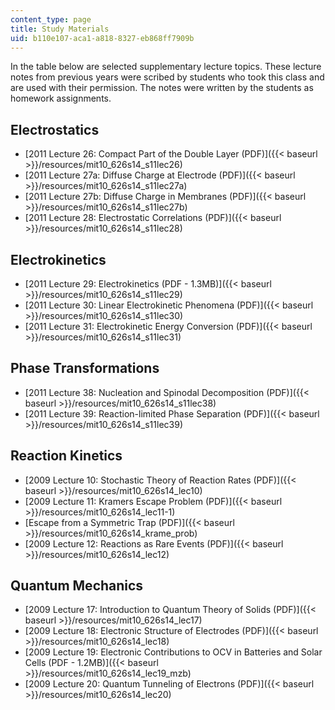 ```yaml
---
content_type: page
title: Study Materials
uid: b110e107-aca1-a818-8327-eb868ff7909b
---
```


In the table below are selected supplementary lecture topics. These lecture notes from previous years were scribed by students who took this class and are used with their permission. The notes were written by the students as homework assignments.

Electrostatics
--------------

*   [2011 Lecture 26: Compact Part of the Double Layer (PDF)]({{< baseurl >}}/resources/mit10_626s14_s11lec26)
*   [2011 Lecture 27a: Diffuse Charge at Electrode (PDF)]({{< baseurl >}}/resources/mit10_626s14_s11lec27a)
*   [2011 Lecture 27b: Diffuse Charge in Membranes (PDF)]({{< baseurl >}}/resources/mit10_626s14_s11lec27b)
*   [2011 Lecture 28: Electrostatic Correlations (PDF)]({{< baseurl >}}/resources/mit10_626s14_s11lec28)

Electrokinetics
---------------

*   [2011 Lecture 29: Electrokinetics (PDF - 1.3MB)]({{< baseurl >}}/resources/mit10_626s14_s11lec29)
*   [2011 Lecture 30: Linear Electrokinetic Phenomena (PDF)]({{< baseurl >}}/resources/mit10_626s14_s11lec30)
*   [2011 Lecture 31: Electrokinetic Energy Conversion (PDF)]({{< baseurl >}}/resources/mit10_626s14_s11lec31)

Phase Transformations
---------------------

*   [2011 Lecture 38: Nucleation and Spinodal Decomposition (PDF)]({{< baseurl >}}/resources/mit10_626s14_s11lec38)
*   [2011 Lecture 39: Reaction-limited Phase Separation (PDF)]({{< baseurl >}}/resources/mit10_626s14_s11lec39)

Reaction Kinetics
-----------------

*   [2009 Lecture 10: Stochastic Theory of Reaction Rates (PDF)]({{< baseurl >}}/resources/mit10_626s14_lec10)
*   [2009 Lecture 11: Kramers Escape Problem (PDF)]({{< baseurl >}}/resources/mit10_626s14_lec11-1)
*   [Escape from a Symmetric Trap (PDF)]({{< baseurl >}}/resources/mit10_626s14_krame_prob)
*   [2009 Lecture 12: Reactions as Rare Events (PDF)]({{< baseurl >}}/resources/mit10_626s14_lec12)

Quantum Mechanics
-----------------

*   [2009 Lecture 17: Introduction to Quantum Theory of Solids (PDF)]({{< baseurl >}}/resources/mit10_626s14_lec17)
*   [2009 Lecture 18: Electronic Structure of Electrodes (PDF)]({{< baseurl >}}/resources/mit10_626s14_lec18)
*   [2009 Lecture 19: Electronic Contributions to OCV in Batteries and Solar Cells (PDF - 1.2MB)]({{< baseurl >}}/resources/mit10_626s14_lec19_mzb)
*   [2009 Lecture 20: Quantum Tunneling of Electrons (PDF)]({{< baseurl >}}/resources/mit10_626s14_lec20)